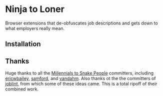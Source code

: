 # Ninja to Loner

Browser extensions that de-obfuscates job descriptions and gets down to what employers really mean. 

## Installation




## Thanks
Huge thanks to all the [Millennials to Snake People](https://github.com/ericwbailey/millennials-to-snake-people) committers, including [ericwbailey](https://github.com/ericwbailey/), [samford](https://github.com/samford), and [vandahm](https://github.com/vandahm). Also thanks ot the the committers of [joblint](https://github.com/rowanmanning/), from which some of these ideas came. This is a total ripoff of their combined work. 


